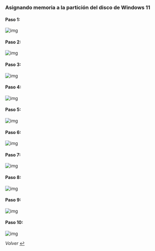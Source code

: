 ### Asignando memoria a la partición del disco de Windows 11
####

#### Paso 1:
![img](img/paso1.png)
####
#### Paso 2:
![img](img/paso2.png)
####
#### Paso 3:
![img](img/paso3.png)
####
#### Paso 4:
![img](img/paso4.png)
####
#### Paso 5:
![img](img/paso5.png)
####
#### Paso 6:
![img](img/paso6.png)
####
#### Paso 7:
![img](img/paso6.png)
####
#### Paso 8:
![img](img/paso6.png)
####
#### Paso 9:
![img](img/paso6.png)
####
#### Paso 10:
![img](img/paso6.png)

*Volver* [:leftwards_arrow_with_hook:](..)
